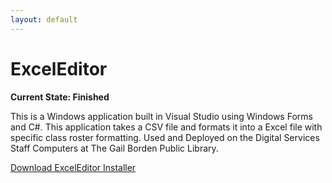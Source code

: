 ```yaml
---
layout: default
---
```


# ExcelEditor
**Current State: Finished**

This is a Windows application built in Visual Studio using Windows Forms and C#.
This application takes a CSV file and formats it into a Excel file with specific class roster formatting.
Used and Deployed on the Digital Services Staff Computers at The Gail Borden Public Library.

<a href="Archive.zip" download="ExcelEditor-Installer">Download ExcelEditor Installer</a>
